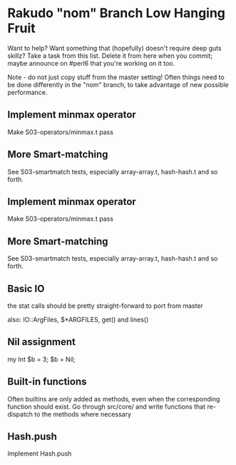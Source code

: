 # Rakudo "nom" Branch Low Hanging Fruit

Want to help? Want something that (hopefully) doesn't require deep
guts skillz? Take a task from this list. Delete it from here when
you commit; maybe announce on #perl6 that you're working on it too.

Note - do not just copy stuff from the master setting! Often things
need to be done differently in the "nom" branch, to take advantage of
new possible performance.

## Implement minmax operator
Make S03-operators/minmax.t pass

## More Smart-matching
See S03-smartmatch tests, especially array-array.t, hash-hash.t and
so forth.

## Implement minmax operator
Make S03-operators/minmax.t pass

## More Smart-matching
See S03-smartmatch tests, especially array-array.t, hash-hash.t and
so forth.

## Basic IO
the stat calls should be pretty straight-forward to port from master

also: IO::ArgFiles, $*ARGFILES, get() and lines()

## Nil assignment
my Int $b = 3;  $b = Nil;   

## Built-in functions
Often builtins are only added as methods, even when the corresponding function
should exist. Go through src/core/ and write functions that re-dispatch to the
methods where necessary

## Hash.push

Implement Hash.push
